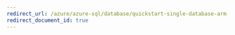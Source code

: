 ```yaml
---
redirect_url: /azure/azure-sql/database/quickstart-single-database-arm-template
redirect_document_id: true
---
```

